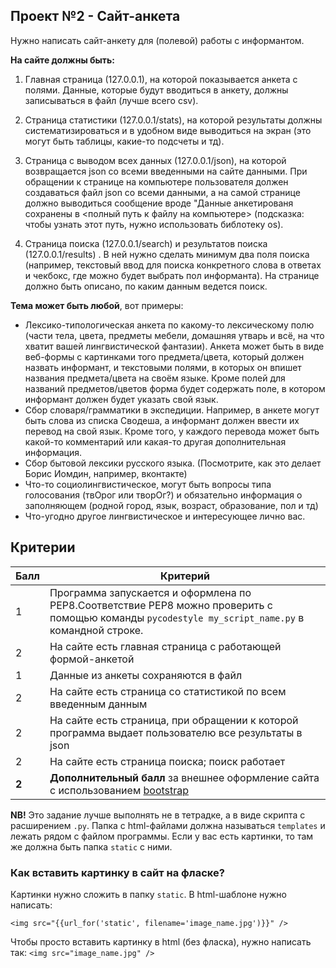 ## Проект №2 - Сайт-анкета

Нужно написать сайт-анкету для (полевой) работы с информантом. 

**На сайте должны быть:**

1) Главная страница (127.0.0.1), на которой показывается анкета с полями. 
Данные, которые будут вводиться в анкету, должны записываться в файл (лучше всего csv).

2) Страница статистики (127.0.0.1/stats), на которой результаты должны систематизироваться и в удобном виде выводиться 
на экран (это могут быть таблицы, какие-то подсчеты и тд).

3) Страница с выводом всех данных (127.0.0.1/json), на которой возвращается json со всеми введенными на сайте данными. При обращении к странице на компьютере пользователя должен создаваться файл json со всеми данными, а на самой странице должно выводиться сообщение вроде "Данные анкетированя сохранены в <полный путь к файлу на компьютере> (подсказка: чтобы узнать этот путь, нужно использовать библотеку os).

4) Страница поиска (127.0.0.1/search) и результатов поиска (127.0.0.1/results) . 
В ней нужно сделать минимум два поля поиска (например, текстовый ввод для поиска конкретного слова в ответах и чекбокс, где можно будет выбрать пол информанта). На странице должно быть описано, по каким данным ведется поиск.

**Тема может быть любой**, вот примеры:

- Лексико-типологическая анкета по какому-то лексическому полю (части тела, цвета, предметы мебели, домашняя утварь и всё, на что хватит вашей лингвистической фантазии). Анкета может быть в виде веб-формы с картинками того предмета/цвета, который должен назвать информант, и текстовыми полями, в которых он впишет названия предмета/цвета на своём языке. Кроме полей для названий предметов/цветов форма будет содержать поле, в котором информант должен будет указать свой язык.
- Сбор словаря/грамматики в экспедиции. Например, в анкете могут быть слова из списка Сводеша, а информант должен ввести их перевод на свой язык. Кроме того, у каждого перевода может быть какой-то комментарий или какая-то другая дополнительная информация. 
- Сбор бытовой лексики русского языка. (Посмотрите, как это делает Борис Иомдин, например, вконтакте)
- Что-то социолингвистическое, могут быть вопросы типа голосования (твОрог или творОг?) и обязательно информация о заполняющем (родной город, язык, возраст, образование, пол и тд)
- Что-угодно другое лингвистическое и интересующее лично вас.

## Критерии

|Балл|Критерий|
|----|--------|
|1|Программа запускается и оформлена по PEP8.Соответствие PEP8 можно проверить с помощью команды `pycodestyle my_script_name.py` в командной строке.|
|2|На сайте есть главная страница с работающей формой-анкетой|
|1|Данные из анкеты сохраняются в файл|
|2|На сайте есть страница со статистикой по всем введенным данным|
|2|На сайте есть страница, при обращении к которой программа выдает пользователю все результаты в json|
|2|На сайте есть страница поиска; поиск работает|
|**2**|**Дополнительный балл** за внешнее оформление сайта с  использованием [bootstrap](https://www.w3schools.com/booTsTrap/default.asp)|

**NB!** Это задание лучше выполнять не в тетрадке, а в виде скрипта с расширением `.py`. Папка с html-файлами должна называться `templates` и лежать рядом с файлом программы. Если у вас есть картинки, то там же должна быть папка `static` с ними.

### Как вставить картинку в сайт на фласке?

Картинки нужно сложить в папку `static`. В html-шаблоне нужно написать:

   `<img src="{{url_for('static', filename='image_name.jpg')}}" />`
   
Чтобы просто вставить картинку в html (без фласка), нужно написать так:
   `<img src="image_name.jpg" />`
